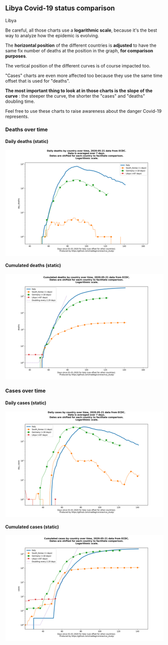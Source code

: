 ## Libya Covid-19 status comparison 

Libya



Be careful, all those charts use a **logarithmic scale**, because it's the best way to analyze how the epidemic is evolving.
 
The **horizontal position** of the different countries is **adjusted** to have the same fix number of deaths at the position in the graph, **for comparison purposes**.

The vertical position of the different curves is of course impacted too.

"Cases" charts are even more affected too because they use the same time offset that is used for "deaths".

**The most important thing to look at in those charts is the slope of the curve** : the steeper the curve, the shorter the "cases" and "deaths" doubling time.

Feel free to use these charts to raise awareness about the danger Covid-19 represents. 


 
### Deaths over time
 
#### Daily deaths (static)
![Libya covid-19 daily deaths static chart](https://raw.githubusercontent.com/madlag/coronavirus_study/master/notebooks/graphs/2020-05-21/countries/Libya/2020-05-21_Libya_day_deaths.png "Libya covid-19 day_deaths static chart")   
 
#### Cumulated deaths (static)
![Libya covid-19 cumulated deaths static chart](https://raw.githubusercontent.com/madlag/coronavirus_study/master/notebooks/graphs/2020-05-21/countries/Libya/2020-05-21_Libya_deaths.png "Libya covid-19 deaths static chart")   

 
### Cases over time
 
#### Daily cases (static)
![Libya covid-19 daily cases static chart](https://raw.githubusercontent.com/madlag/coronavirus_study/master/notebooks/graphs/2020-05-21/countries/Libya/2020-05-21_Libya_day_cases.png "Libya covid-19 day_cases static chart")   
 
#### Cumulated cases (static)
![Libya covid-19 cumulated cases static chart](https://raw.githubusercontent.com/madlag/coronavirus_study/master/notebooks/graphs/2020-05-21/countries/Libya/2020-05-21_Libya_cases.png "Libya covid-19 cases static chart")   

